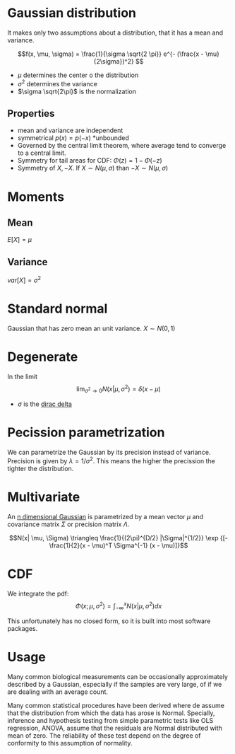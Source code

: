 # Gaussian distribution
It makes only two assumptions about a distribution, that it has a mean and variance.

$$f(x, \mu, \sigma) = \frac{1}{\sigma \sqrt{2 \pi}} e^{- (\frac{x - \mu}{2\sigma})^2} $$

* $\mu$ determines the center o the distribution
* $\sigma^2$ determines the variance
* $\sigma \sqrt{2\pi}$ is the normalization 


## Properties
* mean and variance are independent
* symmetrical $p(x) = p(-x)$ *unbounded
* Governed by the central limit theorem, where average tend to converge to a central limit.
* Symmetry for tail areas for CDF: $\Phi(z) = 1 -\Phi(-z)$
* Symmetry of $X, -X$. If $X \sim N(\mu, \sigma)$ than $-X \sim N(\mu, \sigma)$

# Moments

## Mean
$E[X] = \mu$

## Variance

$var[X] = \sigma^2$

# Standard normal
Gaussian that has zero mean an unit variance.
$X \sim N(0,1)$

# Degenerate

In the limit 
$$ \lim_{\sigma^2 \rightarrow 0} N(x| \mu, \sigma^2)= \delta(x - \mu) $$

* $\sigma$ is the [dirac delta](dirac_measure.md)

# Pecission parametrization
We can parametrize the Gaussian by its precision instead of variance. Precision is given by $\lambda = 1 / \sigma^2$. This means the higher the precission the tighter the distribution.

# Multivariate
An [n dimensional Gaussian](multivariate_gausasian.md) is parametrized by a mean vector $\mu$ and covariance matrix $\Sigma$ or precision matrix $\Lambda$.

$$N(x| \mu, \Sigma) \triangleq \frac{1}{(2\pi)^{D/2} |\Sigma|^{1/2}} \exp {[- \frac{1}{2}(x - \mu)^T \Sigma^{-1} (x - \mu)]}$$

# CDF
We integrate the pdf:
$$\Phi(x; \mu, \sigma^2) = \int_{-\infty}^x N(x| \mu, \sigma^2)dx $$

This unfortunately has no closed form, so it is built into most software packages. 

# Usage
Many common biological measurements can be occasionally approximately described by a Gaussian, especially if the samples are very large, of if we are dealing with an average count. 

Many common statistical procedures have been derived where de assume that the distribution from which the data has arose is Normal. Specially, inference and hypothesis testing from simple parametric tests like OLS regression, ANOVA, assume that the residuals are Normal distributed with mean of zero. The reliability of these test depend on the degree of conformity to this assumption of normality.
